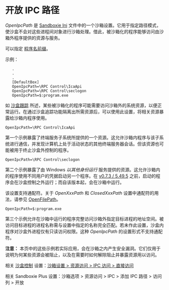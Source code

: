 # 开放 IPC 路径

_OpenIpcPath_ 是 [Sandboxie Ini](SandboxieIni.md) 文件中的一个沙箱设置。它用于指定路径模式，使沙盒不会对这些进程间对象进行沙箱处理。借此，被沙箱化的程序能够访问由沙箱外程序提供的资源与服务。

可以指定 [程序名前缀](ProgramNamePrefix.md)。

示例：
```
   .
   .
   .
   [DefaultBox]
   OpenIpcPath=\RPC Control\IcaApi
   OpenIpcPath=\RPC Control\seclogon
   OpenIpcPath=$:program.exe
```

如 [沙盒跟踪](SandboxieTrace.md) 所述，某些被沙箱化的程序可能需要访问沙箱外的系统资源，以便正常运行。在通过沙盒追踪功能隔离出所需资源后，可以使用此设置，将相关资源暴露给沙箱内程序使用。

```
OpenIpcPath=\RPC Control\IcaApi
```

第一个示例暴露了终端服务子系统所提供的一个资源。这允许沙箱内程序与该子系统进行通信，并发现计算机上处于活动状态的其他终端服务器会话。但该资源也可能被用于终止沙盒外控制的程序。

```
OpenIpcPath=\RPC Control\seclogon
```
第二个示例暴露了由 Windows _以其他身份运行_ 服务提供的资源。这允许沙箱内的程序使用不同用户的凭据启动另一个程序。在 [v0.7.3 / 5.49.5](https://github.com/sandboxie-plus/Sandboxie/releases/tag/0.7.3) 之前，启动的程序会在沙盒控制之外运行；而自该版本起，会在沙箱中运行。

该设置支持通配符。关于 _OpenXxxPath_ 和 _ClosedXxxPath_ 设置中通配符的用法，请参见 [OpenFilePath](OpenFilePath.md)。

```
OpenIpcPath=$:program.exe
```
第三个示例允许在沙箱中运行的程序完整访问沙箱外指定目标进程的地址空间。被访问目标进程的进程名称需与设置中指定的名称完全匹配。若未作此设置，沙盒内程序对沙盒外进程仅有只读访问权限。这种 _OpenIpcPath_ 的设置形式不支持通配符。

**注意：** 本页中的这些示例若实际应用，会在沙箱之内产生安全漏洞。它们仅用于说明为何某些资源会被阻止，以及在需要时如何解除阻止并暴露资源用以访问。

相关 [沙盒控制](SandboxieControl.md) 设置：[沙箱设置 > 资源访问 > IPC 访问 > 直接访问](ResourceAccessSettings.md#ipc-access--direct-access)

相关 Sandboxie Plus 设置：沙箱选项 > 资源访问 > IPC > 添加 IPC 路径 > 访问列 > 开放